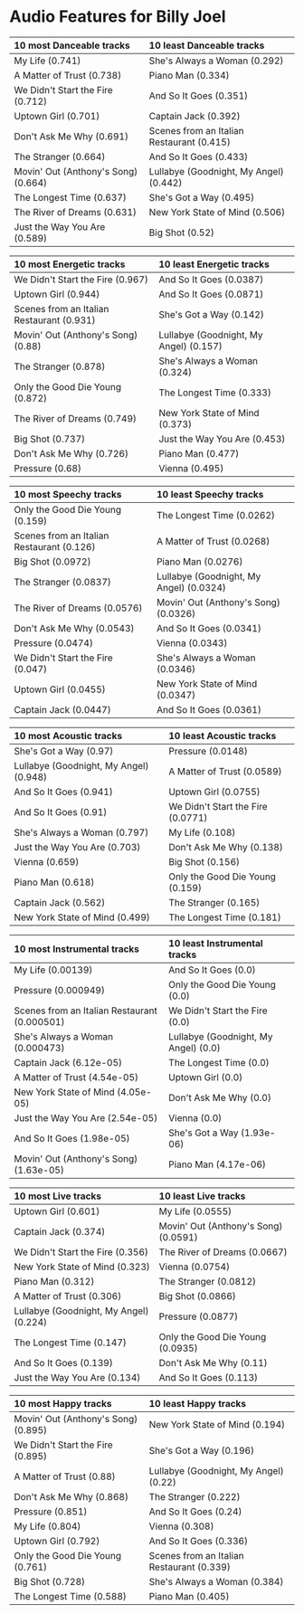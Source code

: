 # Audio Features for Billy Joel
| 10 most Danceable tracks | 10 least Danceable tracks |
|:---|:---|
| My Life (0.741) | She's Always a Woman (0.292) |
| A Matter of Trust (0.738) | Piano Man (0.334) |
| We Didn't Start the Fire (0.712) | And So It Goes (0.351) |
| Uptown Girl (0.701) | Captain Jack (0.392) |
| Don't Ask Me Why (0.691) | Scenes from an Italian Restaurant (0.415) |
| The Stranger (0.664) | And So It Goes (0.433) |
| Movin' Out (Anthony's Song) (0.664) | Lullabye (Goodnight, My Angel) (0.442) |
| The Longest Time (0.637) | She's Got a Way (0.495) |
| The River of Dreams (0.631) | New York State of Mind (0.506) |
| Just the Way You Are (0.589) | Big Shot (0.52) |

| 10 most Energetic tracks | 10 least Energetic tracks |
|:---|:---|
| We Didn't Start the Fire (0.967) | And So It Goes (0.0387) |
| Uptown Girl (0.944) | And So It Goes (0.0871) |
| Scenes from an Italian Restaurant (0.931) | She's Got a Way (0.142) |
| Movin' Out (Anthony's Song) (0.88) | Lullabye (Goodnight, My Angel) (0.157) |
| The Stranger (0.878) | She's Always a Woman (0.324) |
| Only the Good Die Young (0.872) | The Longest Time (0.333) |
| The River of Dreams (0.749) | New York State of Mind (0.373) |
| Big Shot (0.737) | Just the Way You Are (0.453) |
| Don't Ask Me Why (0.726) | Piano Man (0.477) |
| Pressure (0.68) | Vienna (0.495) |

| 10 most Speechy tracks | 10 least Speechy tracks |
|:---|:---|
| Only the Good Die Young (0.159) | The Longest Time (0.0262) |
| Scenes from an Italian Restaurant (0.126) | A Matter of Trust (0.0268) |
| Big Shot (0.0972) | Piano Man (0.0276) |
| The Stranger (0.0837) | Lullabye (Goodnight, My Angel) (0.0324) |
| The River of Dreams (0.0576) | Movin' Out (Anthony's Song) (0.0326) |
| Don't Ask Me Why (0.0543) | And So It Goes (0.0341) |
| Pressure (0.0474) | Vienna (0.0343) |
| We Didn't Start the Fire (0.047) | She's Always a Woman (0.0346) |
| Uptown Girl (0.0455) | New York State of Mind (0.0347) |
| Captain Jack (0.0447) | And So It Goes (0.0361) |

| 10 most Acoustic tracks | 10 least Acoustic tracks |
|:---|:---|
| She's Got a Way (0.97) | Pressure (0.0148) |
| Lullabye (Goodnight, My Angel) (0.948) | A Matter of Trust (0.0589) |
| And So It Goes (0.941) | Uptown Girl (0.0755) |
| And So It Goes (0.91) | We Didn't Start the Fire (0.0771) |
| She's Always a Woman (0.797) | My Life (0.108) |
| Just the Way You Are (0.703) | Don't Ask Me Why (0.138) |
| Vienna (0.659) | Big Shot (0.156) |
| Piano Man (0.618) | Only the Good Die Young (0.159) |
| Captain Jack (0.562) | The Stranger (0.165) |
| New York State of Mind (0.499) | The Longest Time (0.181) |

| 10 most Instrumental tracks | 10 least Instrumental tracks |
|:---|:---|
| My Life (0.00139) | And So It Goes (0.0) |
| Pressure (0.000949) | Only the Good Die Young (0.0) |
| Scenes from an Italian Restaurant (0.000501) | We Didn't Start the Fire (0.0) |
| She's Always a Woman (0.000473) | Lullabye (Goodnight, My Angel) (0.0) |
| Captain Jack (6.12e-05) | The Longest Time (0.0) |
| A Matter of Trust (4.54e-05) | Uptown Girl (0.0) |
| New York State of Mind (4.05e-05) | Don't Ask Me Why (0.0) |
| Just the Way You Are (2.54e-05) | Vienna (0.0) |
| And So It Goes (1.98e-05) | She's Got a Way (1.93e-06) |
| Movin' Out (Anthony's Song) (1.63e-05) | Piano Man (4.17e-06) |

| 10 most Live tracks | 10 least Live tracks |
|:---|:---|
| Uptown Girl (0.601) | My Life (0.0555) |
| Captain Jack (0.374) | Movin' Out (Anthony's Song) (0.0591) |
| We Didn't Start the Fire (0.356) | The River of Dreams (0.0667) |
| New York State of Mind (0.323) | Vienna (0.0754) |
| Piano Man (0.312) | The Stranger (0.0812) |
| A Matter of Trust (0.306) | Big Shot (0.0866) |
| Lullabye (Goodnight, My Angel) (0.224) | Pressure (0.0877) |
| The Longest Time (0.147) | Only the Good Die Young (0.0935) |
| And So It Goes (0.139) | Don't Ask Me Why (0.11) |
| Just the Way You Are (0.134) | And So It Goes (0.113) |

| 10 most Happy tracks | 10 least Happy tracks |
|:---|:---|
| Movin' Out (Anthony's Song) (0.895) | New York State of Mind (0.194) |
| We Didn't Start the Fire (0.895) | She's Got a Way (0.196) |
| A Matter of Trust (0.88) | Lullabye (Goodnight, My Angel) (0.22) |
| Don't Ask Me Why (0.868) | The Stranger (0.222) |
| Pressure (0.851) | And So It Goes (0.24) |
| My Life (0.804) | Vienna (0.308) |
| Uptown Girl (0.792) | And So It Goes (0.336) |
| Only the Good Die Young (0.761) | Scenes from an Italian Restaurant (0.339) |
| Big Shot (0.728) | She's Always a Woman (0.384) |
| The Longest Time (0.588) | Piano Man (0.405) |
